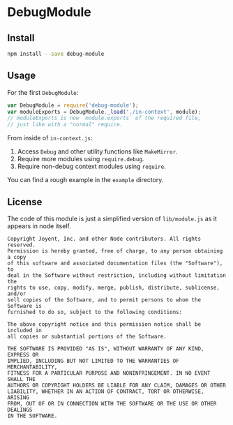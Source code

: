 # DebugModule

## Install

```bash
npm install --save debug-module
```

## Usage

For the first `DebugModule`:

```js
var DebugModule = require('debug-module');
var moduleExports = DebugModule._load('./in-context', module);
// moduleExports is now `module.exports` of the required file,
// just like with a "normal" require.
```

From inside of `in-context.js`:

1. Access `Debug` and other utility functions like `MakeMirror`.
2. Require more modules using `require.debug`.
3. Require non-debug context modules using `require`.

You can find a rough example in the `example` directory.

## License

The code of this module is just a simplified version of `lib/module.js`
as it appears in node itself.

```
Copyright Joyent, Inc. and other Node contributors. All rights reserved.
Permission is hereby granted, free of charge, to any person obtaining a copy
of this software and associated documentation files (the "Software"), to
deal in the Software without restriction, including without limitation the
rights to use, copy, modify, merge, publish, distribute, sublicense, and/or
sell copies of the Software, and to permit persons to whom the Software is
furnished to do so, subject to the following conditions:

The above copyright notice and this permission notice shall be included in
all copies or substantial portions of the Software.

THE SOFTWARE IS PROVIDED "AS IS", WITHOUT WARRANTY OF ANY KIND, EXPRESS OR
IMPLIED, INCLUDING BUT NOT LIMITED TO THE WARRANTIES OF MERCHANTABILITY,
FITNESS FOR A PARTICULAR PURPOSE AND NONINFRINGEMENT. IN NO EVENT SHALL THE
AUTHORS OR COPYRIGHT HOLDERS BE LIABLE FOR ANY CLAIM, DAMAGES OR OTHER
LIABILITY, WHETHER IN AN ACTION OF CONTRACT, TORT OR OTHERWISE, ARISING
FROM, OUT OF OR IN CONNECTION WITH THE SOFTWARE OR THE USE OR OTHER DEALINGS
IN THE SOFTWARE.
```
